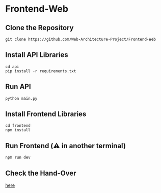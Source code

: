 # Frontend-Web

## Clone the Repository

```
git clone https://github.com/Web-Architecture-Project/Frontend-Web
```

## Install API Libraries

```
cd api
pip install -r requirements.txt
```

## Run API

```
python main.py
```

## Install Frontend Libraries

```
cd frontend
npm install
```

## Run Frontend (:warning: in another terminal)

```
npm run dev
```

## Check the Hand-Over

[here](https://github.com/Web-Architecture-Project/Frontend-Web/Hand-Over.pdf)
